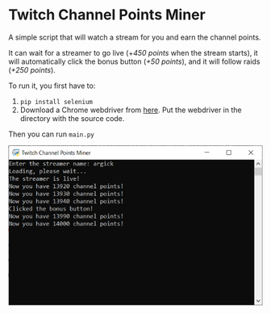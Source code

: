 # Twitch Channel Points Miner
A simple script that will watch a stream for you and earn the channel points.

It can wait for a streamer to go live (+_450 points_ when the stream starts),
it will automatically click the bonus button (_+50 points_),
and it will follow raids (_+250 points_).

To run it, you first have to:

1) `pip install selenium`
3) Download a Chrome webdriver from [here](https://chromedriver.chromium.org/downloads). Put the webdriver in the directory with the source code.

Then you can run `main.py`

![Screenshot](/screenshot.png?raw=true)
